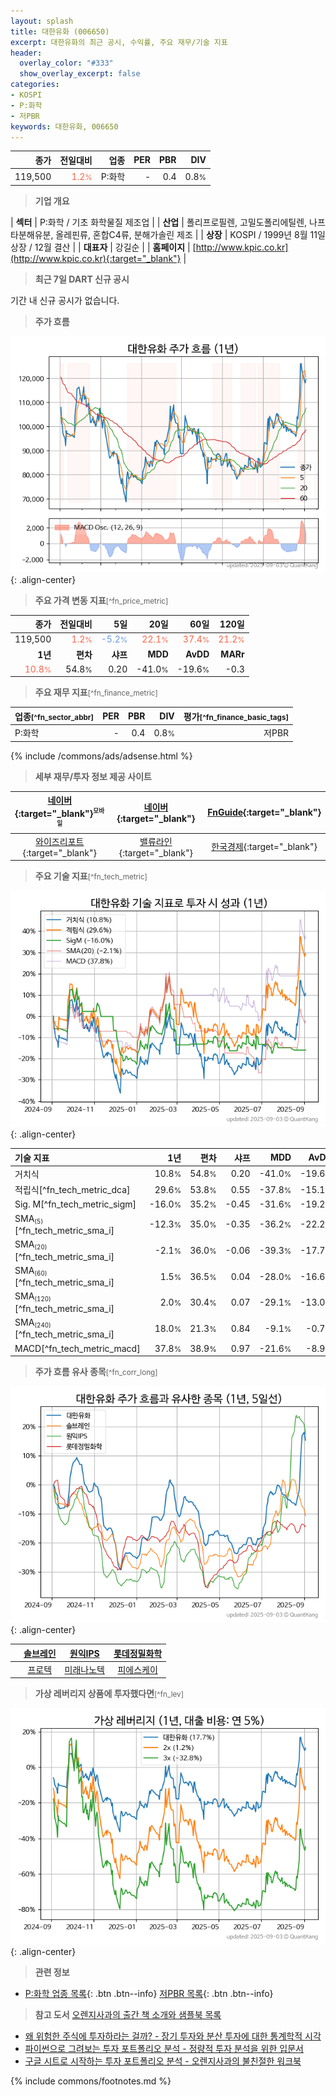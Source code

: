 ```yaml
---
layout: splash
title: 대한유화 (006650)
excerpt: 대한유화의 최근 공시, 수익률, 주요 재무/기술 지표
header:
  overlay_color: "#333"
  show_overlay_excerpt: false
categories:
- KOSPI
- P:화학
- 저PBR
keywords: 대한유화, 006650
---
```


| **종가** | **전일대비** | **업종** | **PER** | **PBR** | **DIV** |
| -------: | -----------: | -------: | ------: | ------: | ------: |
| 119,500 | <span style="color: tomato">1.2<small>%</small></span> | P:화학 | - | 0.4 | 0.8<small>%</small> |

<!-- more -->


> **기업 개요**<a id="company"></a>

| <span style="white-space:nowrap;">**섹터**</span> | P:화학 / 기초 화학물질 제조업 |
| <span style="white-space:nowrap;">**산업**</span> | 폴리프로필렌, 고밀도폴리에틸렌, 나프타분해유분, 올레핀류, 혼합C4류, 분해가솔린 제조 |
| <span style="white-space:nowrap;">**상장**</span> | KOSPI / 1999년 8월 11일 상장 / 12월 결산 |
| <span style="white-space:nowrap;">**대표자**</span> | 강길순 |
| <span style="white-space:nowrap;">**홈페이지**</span> | [http://www.kpic.co.kr](http://www.kpic.co.kr){:target="_blank"} |


> **최근 7일 DART 신규 공시**<a id="dart"></a>

기간 내 신규 공시가 없습니다.


> **주가 흐름**<a id="price"></a>

![006650](/stock/images/006650.png){: .align-center}


> **주요 가격 변동 지표**<small>[^fn_price_metric]</small>

| **종가** | **전일대비** | **5일** | **20일** | **60일** | **120일** |
| -------: | -----------: | ------: | -------: | -------: | --------: |
| 119,500 | <span style="color: tomato">1.2<small>%</small></span> | <span style="color: cornflowerblue">-5.2<small>%</small></span> | <span style="color: tomato">22.1<small>%</small></span> | <span style="color: tomato">37.4<small>%</small></span> | <span style="color: tomato">21.2<small>%</small></span> |
| **1년** | **편차** | **샤프** | **MDD** | **AvDD** | **MARr** |
| <span style="color: tomato">10.8<small>%</small></span> | 54.8<small>%</small> | 0.20 | -41.0<small>%</small> | -19.6<small>%</small> | -0.3 |


> **주요 재무 지표**<small>[^fn_finance_metric]</small>

| **업종**<small>[^fn_sector_abbr]</small> | **PER** | **PBR** | **DIV** | **평가**<small>[^fn_finance_basic_tags]</small> |
| :--------------------------------------- | ------: | ------: | ------: | ----------------------------------------------: |
| P:화학 | - | 0.4 | 0.8<small>%</small> | 저PBR |



{% include /commons/ads/adsense.html %}

> **세부 재무/투자 정보 제공 사이트**

| [네이버](https://m.stock.naver.com/domestic/stock/006650/finance/summary){:target="_blank"}<sup><small>모바일</small></sup> | [네이버](https://finance.naver.com/item/coinfo.naver?code=006650){:target="_blank"} | [FnGuide](https://comp.fnguide.com/SVO2/ASP/SVD_Invest.asp?gicode=A006650&MenuYn=Y){:target="_blank"} |
| :---: | :---: | :---: |
| [와이즈리포트](https://comp.wisereport.co.kr/company/c1040001.aspx?cmp_cd=006650){:target="_blank"} | [밸류라인](https://www.valueline.co.kr/finance/summary/006650){:target="_blank"} | [한국경제](https://markets.hankyung.com/stock/006650/financial-summary){:target="_blank"} |


> **주요 기술 지표**<small>[^fn_tech_metric]</small>


![006650](/stock/images/006650_tech.png){: .align-center}

| **기술 지표** | **1년** | **편차** | **샤프** | **MDD** | **AvDD** |
| :------------ | ------: | -----------: | -------: | ------: | -------: |
| 거치식 | 10.8<small>%</small> | 54.8<small>%</small> | 0.20 | -41.0<small>%</small> | -19.6<small>%</small> |
| 적립식[^fn_tech_metric_dca] | 29.6<small>%</small> | 53.8<small>%</small> | 0.55 | -37.8<small>%</small> | -15.1<small>%</small> |
| Sig. M[^fn_tech_metric_sigm] | -16.0<small>%</small> | 35.2<small>%</small> | -0.45 | -31.6<small>%</small> | -19.2<small>%</small> |
| SMA<small><sub>(5)</sub></small>[^fn_tech_metric_sma_i] | -12.3<small>%</small> | 35.0<small>%</small> | -0.35 | -36.2<small>%</small> | -22.2<small>%</small> |
| SMA<small><sub>(20)</sub></small>[^fn_tech_metric_sma_i] | -2.1<small>%</small> | 36.0<small>%</small> | -0.06 | -39.3<small>%</small> | -17.7<small>%</small> |
| SMA<small><sub>(60)</sub></small>[^fn_tech_metric_sma_i] | 1.5<small>%</small> | 36.5<small>%</small> | 0.04 | -28.0<small>%</small> | -16.6<small>%</small> |
| SMA<small><sub>(120)</sub></small>[^fn_tech_metric_sma_i] | 2.0<small>%</small> | 30.4<small>%</small> | 0.07 | -29.1<small>%</small> | -13.0<small>%</small> |
| SMA<small><sub>(240)</sub></small>[^fn_tech_metric_sma_i] | 18.0<small>%</small> | 21.3<small>%</small> | 0.84 | -9.1<small>%</small> | -0.7<small>%</small> |
| MACD[^fn_tech_metric_macd] | 37.8<small>%</small> | 38.9<small>%</small> | 0.97 | -21.6<small>%</small> | -8.9<small>%</small> |


> **주가 흐름 유사 종목**<a id="corr"></a><small>[^fn_corr_long]</small>

![006650](/stock/images/006650_corr.png){: .align-center}

|       | [솔브레인](/357780/) | [원익IPS](/240810/) | [롯데정밀화학](/004000/) |
| :---: | :------------------------------------: | :------------------------------------: | :------------------------------------: |
|       | [프로텍](/053610/) | [미래나노텍](/095500/) | [피에스케이](/319660/) |


> **가상 레버리지 상품에 투자했다면**<a id="2x"></a><small>[^fn_lev]</small>

![006650](/stock/images/006650_2x.png){: .align-center}


> **관련 정보**

- [P:화학 업종 목록](/stats/sector/kospi_업종_화학_종목/){: .btn .btn--info} [저PBR 목록](/fn/fn_low_pbr/){: .btn .btn--info}

> **참고 도서** [오렌지사과의 출간 책 소개와 샘플북 목록](https://kongdori.tistory.com/691)

- [왜 위험한 주식에 투자하라는 걸까? - 장기 투자와 분산 투자에 대한 통계학적 시각](https://kongdori.tistory.com/421)
- [파이썬으로 그려보는 투자 포트폴리오 분석  - 정량적 투자 분석을 위한 입문서](https://kongdori.tistory.com/643)
- [구글 시트로 시작하는 투자 포트폴리오 분석 - 오렌지사과의 불친절한 워크북](https://kongdori.tistory.com/449)


{% include commons/footnotes.md %}